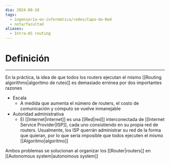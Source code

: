 ```yaml
---
dia: 2024-08-18
tags:
  - ingeniería-en-informática/redes/Capa-de-Red
  - nota/facultad
aliases:
  - Intra-AS routing
---
```

# Definición
---
En la práctica, la idea de que todos los routers ejecutan el mismo [[Routing algorithms|algoritmo de ruteo]] es demasiado errónea por dos importantes razones
* Escala
    * A medida que aumenta el número de routers, el costo de comunicación y cómputo se vuelve inmanejable
* Autoridad administrativa
    * El [[Internet|internet]] es una [[Red|red]] interconectada de [[Internet Service Provider|ISP]], cada uno consistiendo en su propia red de routers. Usualmente, los ISP querrán administrar su red de la forma que quieran, por lo que sería imposible que todos ejecuten el mismo [[Algoritmo|algoritmo]]

Ambos problemas se solucionan al organizar los [[Router|routers]] en [[Autonomous system|autonomous system]]